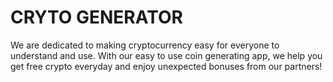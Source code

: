 # CRYTO GENERATOR

We are dedicated to making cryptocurrency easy for everyone to understand and use. With our easy to use coin generating app, we help you get free crypto everyday and enjoy unexpected bonuses from our partners!
